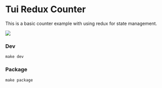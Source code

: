 # Tui Redux Counter

This is a basic counter example with using redux for state management.

![](https://user-images.githubusercontent.com/1455572/104465899-84e3d300-55ef-11eb-9a30-8860a1cd8832.png)

### Dev

``` shell
make dev
```

### Package

``` shell
make package
```
